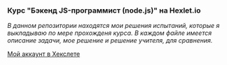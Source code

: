 ### Курс "Бэкенд JS-программист (node.js)" на Hexlet.io
*В данном репозитории находятся мои решения испытаний, которые я выкладываю по мере прохожденя курса. В каждом файле имеется описание задачи, мое решение и решение учителя, для сравнения.* 

[Мой аккаунт в Хекслете](https://ru.hexlet.io/my)
